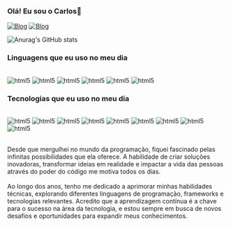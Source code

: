 ### Olá! Eu sou o Carlos👋

[![Blog](https://img.shields.io/badge/LinkedIn-0077B5?style=for-the-badge&logo=linkedin&logoColor=white)](https://www.linkedin.com/in/carlos-santos-ab6784234/)
[![Blog](https://img.shields.io/badge/Instagram-E4405F?style=for-the-badge&logo=instagram&logoColor=white)](https://www.instagram.com/carlos.ownszz/)

![Anurag's GitHub stats](https://github-readme-stats.vercel.app/api?username=CarlosSantos00&show_icons=true&theme=tokyonight)

### Linguagens que eu uso no meu dia

<div style="display: inline_block"><br/>
<img  alt="html5" src="https://img.shields.io/badge/HTML5-E34F26?style=for-the-badge&logo=html5&logoColor=white" />
<img  alt="html5" src="https://img.shields.io/badge/CSS3-1572B6?style=for-the-badge&logo=css3&logoColor=white" />
<img  alt="html5" src="https://img.shields.io/badge/JavaScript-F7DF1E?style=for-the-badge&logo=javascript&logoColor=black" />
<img  alt="html5" src="https://img.shields.io/badge/React-20232A?style=for-the-badge&logo=react&logoColor=61DAFB" />
<img  alt="html5" src="https://img.shields.io/badge/jQuery-0769AD?style=for-the-badge&logo=jquery&logoColor=white" />
<img  alt="html5" src="https://img.shields.io/badge/MySQL-005C84?style=for-the-badge&logo=mysql&logoColor=white" />
</div>

### Tecnologias que eu uso no meu dia

<div style="display: inline_block"><br/>
<img  alt="html5" src="https://img.shields.io/badge/Microsoft_Excel-217346?style=for-the-badge&logo=microsoft-excel&logoColor=white" />
<img  alt="html5" src="https://img.shields.io/badge/Microsoft_PowerPoint-B7472A?style=for-the-badge&logo=microsoft-powerpoint&logoColor=white" />
<img  alt="html5" src="https://img.shields.io/badge/Microsoft_SharePoint-0078D4?style=for-the-badge&logo=microsoft-sharepoint&logoColor=white" />
<img  alt="html5" src="https://img.shields.io/badge/Microsoft_Word-2B579A?style=for-the-badge&logo=microsoft-word&logoColor=white" />
<img  alt="html5" src="https://img.shields.io/badge/Figma-F24E1E?style=for-the-badge&logo=figma&logoColor=white" />
<img  alt="html5" src="https://img.shields.io/badge/Canva-%2300C4CC.svg?&style=for-the-badge&logo=Canva&logoColor=white" />
<img  alt="html5" src="https://img.shields.io/badge/Miro-050038?style=for-the-badge&logo=Miro&logoColor=white" />
<img  alt="html5" src="https://img.shields.io/badge/Trello-0052CC?style=for-the-badge&logo=trello&logoColor=white" />
<img  alt="html5" src="https://img.shields.io/badge/PowerBI-F2C811?style=for-the-badge&logo=Power%20BI&logoColor=white" />

</div> <br/>

Desde que mergulhei no mundo da programação, fiquei fascinado pelas infinitas possibilidades que ela oferece. A habilidade de criar soluções inovadoras, transformar ideias em realidade e impactar a vida das pessoas através do poder do código me motiva todos os dias.
<br/>  <br/>
Ao longo dos anos, tenho me dedicado a aprimorar minhas habilidades técnicas, explorando diferentes linguagens de programação, frameworks e tecnologias relevantes. Acredito que a aprendizagem contínua é a chave para o sucesso na área da tecnologia, e estou sempre em busca de novos desafios e oportunidades para expandir meus conhecimentos.
